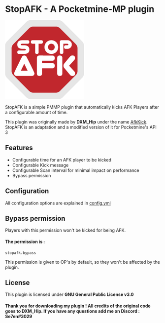 # StopAFK   -   A Pocketmine-MP plugin

<img src="resources/stopafk.png" alt="logo" width="256"/>

StopAFK is a simple PMMP plugin that automatically kicks AFK Players after a configurable amount of time.

This plugin was originally made by **DXM_Hip** under the name [AfkKick](https://forums.pocketmine.net/plugins/afkkick.1617/). StopAFK is an adaptation and a modified version of it for Pocketmine's API 3


## Features
- Configurable time for an AFK player to be kicked
- Configurable Kick message
- Configurable Scan interval for minimal impact on performance
- Bypass permission

## Configuration

All configuration options are explained in [config.yml](resources/config.yml)

## Bypass permission

Players with this permission won't be kicked for being AFK.
#### The permission is :
```
stopafk.bypass
```
This permission is given to OP's by default, so they won't be affected by the plugin.

## License

This plugin is licensed under **GNU General Public License v3.0**
#### Thank you for downloading my plugin ! All credits of the original code goes to DXM_Hip. If you have any questions add me on Discord : Se7en#3029
